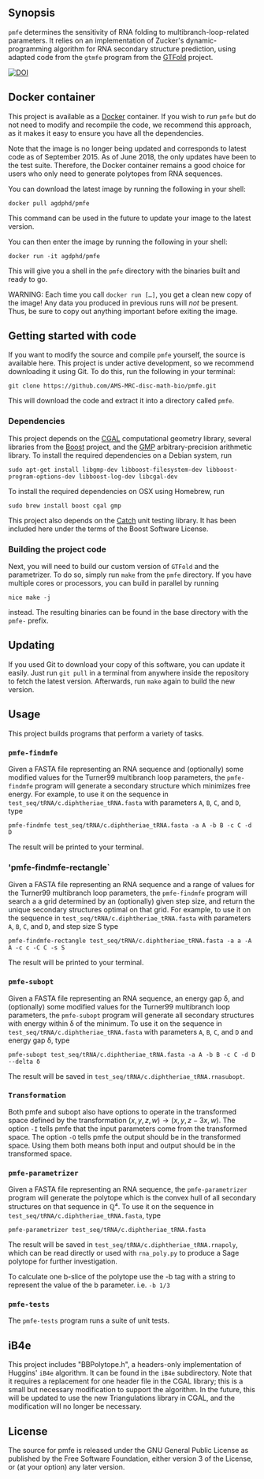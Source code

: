 ## Synopsis

`pmfe` determines the sensitivity of RNA folding to multibranch-loop-related parameters.
It relies on an implementation of Zucker's dynamic-programming algorithm for RNA secondary structure prediction, using adapted code from the `gtmfe` program from the [GTFold][gtfold] project.

[![DOI](https://zenodo.org/badge/12672/AMS-MRC-disc-math-bio/pmfe.svg)](https://zenodo.org/badge/latestdoi/12672/AMS-MRC-disc-math-bio/pmfe)

## Docker container

This project is available as a [Docker][docker] container.
If you wish to *run* `pmfe` but do not need to modify and recompile the code, we recommend this approach, as it makes it easy to ensure you have all the dependencies.

Note that the image is no longer being updated and corresponds to latest code as of September 2015.
As of June 2018, the only updates have been to the test suite.
Therefore, the Docker container remains a good choice for users who only need to generate polytopes from RNA sequences.

You can download the latest image by running the following in your shell:

    docker pull agdphd/pmfe

This command can be used in the future to update your image to the latest version.

You can then enter the image by running the following in your shell:

    docker run -it agdphd/pmfe

This will give you a shell in the `pmfe` directory with the binaries built and ready to go.

WARNING: Each time you call `docker run […]`, you get a clean new copy of the image!
Any data you produced in previous runs will *not* be present.
Thus, be sure to copy out anything important before exiting the image.

## Getting started with code

If you want to modify the source and compile `pmfe` yourself, the source is available here.
This project is under active development, so we recommend downloading it using Git.
To do this, run the following in your terminal:

```
git clone https://github.com/AMS-MRC-disc-math-bio/pmfe.git
```

This will download the code and extract it into a directory called `pmfe`.

### Dependencies
This project depends on the [CGAL][cgal] computational geometry library, several libraries from the [Boost][boost] project, and the [GMP][gmp] arbitrary-precision arithmetic library.
To install the required dependencies on a Debian system, run

    sudo apt-get install libgmp-dev libboost-filesystem-dev libboost-program-options-dev libboost-log-dev libcgal-dev

To install the required dependencies on OSX using Homebrew, run

    sudo brew install boost cgal gmp

This project also depends on the [Catch][catch] unit testing library.
It has been included here under the terms of the Boost Software License.


### Building the project code
Next, you will need to build our custom version of `GTFold` and the parametrizer.
To do so, simply run `make` from the `pmfe` directory.
If you have multiple cores or processors, you can build in parallel by running

    nice make -j

instead.
The resulting binaries can be found in the base directory with the `pmfe-` prefix.

## Updating

If you used Git to download your copy of this software, you can update it easily.
Just run `git pull` in a terminal from anywhere inside the repository to fetch the latest version.
Afterwards, run `make` again to build the new version.

## Usage
This project builds programs that perform a variety of tasks.

### `pmfe-findmfe`
Given a FASTA file representing an RNA sequence and (optionally) some modified values for the Turner99 multibranch loop parameters, the `pmfe-findmfe` program will generate a secondary structure which minimizes free energy.
For example, to use it on the sequence in `test_seq/tRNA/c.diphtheriae_tRNA.fasta` with parameters `A`, `B`, `C`, and `D`, type

    pmfe-findmfe test_seq/tRNA/c.diphtheriae_tRNA.fasta -a A -b B -c C -d D

The result will be printed to your terminal.

### 'pmfe-findmfe-rectangle`
Given a FASTA file representing an RNA sequence and a range of values for the Turner99 multibranch loop parameters, the `pmfe-findmfe` program will search a a grid determined by an (optionally) given step size, and return the unique secondary structures optimal on that grid.
For example, to use it on the sequence in `test_seq/tRNA/c.diphtheriae_tRNA.fasta` with parameters `A`, `B`, `C`, and `D`, and step size S type

    pmfe-findmfe-rectangle test_seq/tRNA/c.diphtheriae_tRNA.fasta -a a -A A -c c -C C -s S

The result will be printed to your terminal.

### `pmfe-subopt`
Given a FASTA file representing an RNA sequence, an energy gap δ, and (optionally) some modified values for the Turner99 multibranch loop parameters, the `pmfe-subopt` program will generate all secondary structures with energy within δ of the minimum.
To use it on the sequence in `test_seq/tRNA/c.diphtheriae_tRNA.fasta` with parameters `A`, `B`, `C`, and `D` and energy gap δ, type

    pmfe-subopt test_seq/tRNA/c.diphtheriae_tRNA.fasta -a A -b B -c C -d D --delta δ

The result will be saved in `test_seq/tRNA/c.diphtheriae_tRNA.rnasubopt`.

### `Transformation`
Both pmfe and subopt also have options to operate in the transformed space defined by the transformation $(x, y, z, w) \rightarrow (x, y, z-3x, w)$. The option `-I` tells pmfe that the input parameters come from the transformed space. The option `-O`  tells pmfe the output should be in the transformed space. Using them both means both input and output should be in the transformed space. 

### `pmfe-parametrizer`
Given a FASTA file representing an RNA sequence, the `pmfe-parametrizer` program will generate the polytope which is the convex hull of all secondary structures on that sequence in ℚ⁴.
To use it on the sequence in `test_seq/tRNA/c.diphtheriae_tRNA.fasta`, type

    pmfe-parametrizer test_seq/tRNA/c.diphtheriae_tRNA.fasta

The result will be saved in `test_seq/tRNA/c.diphtheriae_tRNA.rnapoly`, which can be read directly or used with `rna_poly.py` to produce a Sage polytope for further investigation.

To calculate one b-slice of the polytope use the -b tag with a string to represent the value of the b parameter. i.e. `-b 1/3`

### `pmfe-tests`
The `pmfe-tests` program runs a suite of unit tests.

## iB4e

This project includes "BBPolytope.h", a headers-only implementation of Huggins' `iB4e` algorithm.
It can be found in the `iB4e` subdirectory.
Note that it requires a replacement for one header file in the CGAL library; this is a small but necessary modification to support the algorithm.
In the future, this will be updated to use the new Triangulations library in CGAL, and the modification will no longer be necessary.

## License

The source for pmfe is released under the GNU General Public License as published by the Free Software Foundation, either version 3 of the License, or (at your option) any later version.

[macports]: //www.macports.org/
[openmp]: http://openmp.org/
[opemmp-dl]: http://openmp.org/wp/openmp-compilers/
[gmp]: //gmplib.org/
[gmp-dl]: //gmplib.org/#DOWNLOAD
[sage]: //sagemath.org
[cgal]: //www.cgal.org
[boost]: //www.boost.org
[boost-getstarted]: //www.boost.org/doc/libs/1_57_0/more/getting_started/unix-variants.html
[cmake]: //www.cmake.org/download/
[gtfold]: http://gtfold.sourceforge.net/
[docker]: //docker.io/
[catch]: //github.com/philsquared/Catch
